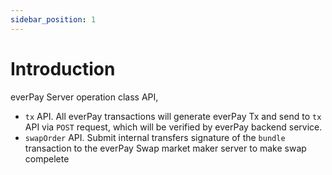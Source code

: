 ```yaml
---
sidebar_position: 1
---
```


# Introduction

everPay Server operation class API,

* `tx` API. All everPay transactions will generate everPay Tx and send to `tx` API via `POST` request, which will be verified by everPay backend service.
* `swapOrder` API. Submit internal transfers signature of the `bundle` transaction to the everPay Swap market maker server to make swap compelete